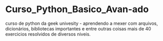 # Curso_Python_Basico_Avan-ado
curso de python da geek univesity - aprendendo a mexer com arquivos, dicionários, bibliotecas importantes e entre outras coisas
mais de 40 exercicios resolvidos de diversos niveis.
